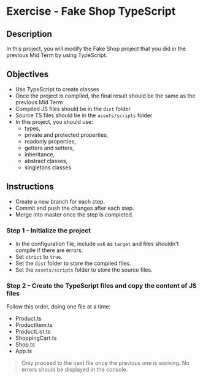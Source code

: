 # Exercise - Fake Shop TypeScript

## Description

In this project, you will modify the Fake Shop project that you did in the previous Mid Term by using TypeScript.

## Objectives

- Use TypeScript to create classes
- Once the project is compiled, the final result should be the same as the previous Mid Term
- Compiled JS files should be in the `dist` folder
- Source TS files should be in the `assets/scripts` folder
- In this project, you should use:
  - types,
  - private and protected properties,
  - readonly properties,
  - getters and setters,
  - inheritance,
  - abstract classes,
  - singletons classes

## Instructions

- Create a new branch for each step.
- Commit and push the changes after each step.
- Merge into master once the step is completed.

### Step 1 - Initialize the project

- In the configuration file, include `es6` as `target` and files shouldn't compile if there are errors.
- Set `strict` to `true`.
- Set the `dist` folder to store the compiled files.
- Set the `assets/scripts` folder to store the source files.

### Step 2 - Create the TypeScript files and copy the content of JS files

Follow this order, doing one file at a time:

- Product.ts
- ProductItem.ts
- ProductList.ts
- ShoppingCart.ts
- Shop.ts
- App.ts

> Only proceed to the next file once the previous one is working. No errors should be displayed in the console.
